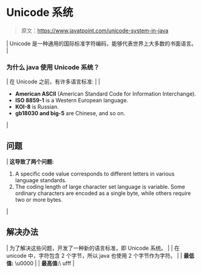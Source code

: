 # Unicode 系统

> 原文：<https://www.javatpoint.com/unicode-system-in-java>

| Unicode 是一种通用的国际标准字符编码，能够代表世界上大多数的书面语言。 |

### 为什么 java 使用 Unicode 系统？

| 在 Unicode 之前，有许多语言标准: |
| 

*   **American ASCII** (American Standard Code for Information Interchange).
*   **ISO 8859-1** is a Western European language.
*   **KOI-8** is Russian.
*   **gb18030 and big-5** are Chinese, and so on.

 |

## 问题

| **这导致了两个问题:**

1.  A specific code value corresponds to different letters in various language standards.
2.  The coding length of large character set language is variable. Some ordinary characters are encoded as a single byte, while others require two or more bytes.

 |

## 解决办法

| 为了解决这些问题，开发了一种新的语言标准，即 Unicode 系统。 |
| 在 unicode 中，字符包含 2 个字节，所以 java 也使用 2 个字节作为字符。 |
| **最低值:** \u0000 |
| **最高值:**\ ufff |